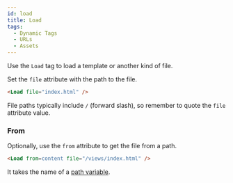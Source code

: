 ```yaml
---
id: load
title: Load
tags:
  - Dynamic Tags
  - URLs
  - Assets
---
```

Use the `Load` tag to load a template or another kind of file.

Set the `file` attribute with the path to the file.

```html
<Load file="index.html" />
```

File paths typically include `/` (forward slash), so remember to quote the `file` attribute value.

### From

Optionally, use the `from` attribute to get the file from a path.

```html
<Load from=content file="/views/index.html" />
```

It takes the name of a [path variable](/docs/learning-guides/dynamic-tags/path).